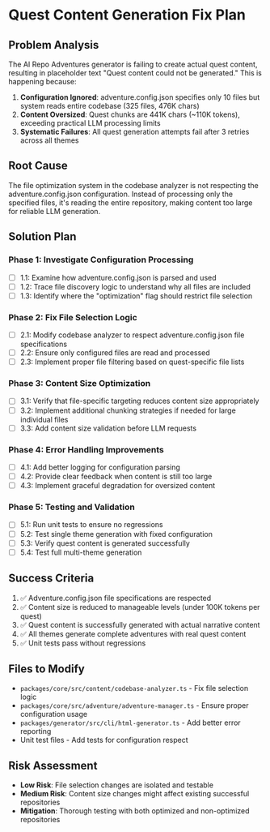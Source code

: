 # Quest Content Generation Fix Plan

## Problem Analysis

The AI Repo Adventures generator is failing to create actual quest content, resulting in placeholder text "Quest content could not be generated." This is happening because:

1. **Configuration Ignored**: adventure.config.json specifies only 10 files but system reads entire codebase (325 files, 476K chars)
2. **Content Oversized**: Quest chunks are 441K chars (~110K tokens), exceeding practical LLM processing limits
3. **Systematic Failures**: All quest generation attempts fail after 3 retries across all themes

## Root Cause

The file optimization system in the codebase analyzer is not respecting the adventure.config.json configuration. Instead of processing only the specified files, it's reading the entire repository, making content too large for reliable LLM generation.

## Solution Plan

### Phase 1: Investigate Configuration Processing
- [ ] 1.1: Examine how adventure.config.json is parsed and used
- [ ] 1.2: Trace file discovery logic to understand why all files are included
- [ ] 1.3: Identify where the "optimization" flag should restrict file selection

### Phase 2: Fix File Selection Logic
- [ ] 2.1: Modify codebase analyzer to respect adventure.config.json file specifications
- [ ] 2.2: Ensure only configured files are read and processed
- [ ] 2.3: Implement proper file filtering based on quest-specific file lists

### Phase 3: Content Size Optimization
- [ ] 3.1: Verify that file-specific targeting reduces content size appropriately
- [ ] 3.2: Implement additional chunking strategies if needed for large individual files
- [ ] 3.3: Add content size validation before LLM requests

### Phase 4: Error Handling Improvements
- [ ] 4.1: Add better logging for configuration parsing
- [ ] 4.2: Provide clear feedback when content is still too large
- [ ] 4.3: Implement graceful degradation for oversized content

### Phase 5: Testing and Validation
- [ ] 5.1: Run unit tests to ensure no regressions
- [ ] 5.2: Test single theme generation with fixed configuration
- [ ] 5.3: Verify quest content is generated successfully
- [ ] 5.4: Test full multi-theme generation

## Success Criteria

1. ✅ Adventure.config.json file specifications are respected
2. ✅ Content size is reduced to manageable levels (under 100K tokens per quest)
3. ✅ Quest content is successfully generated with actual narrative content
4. ✅ All themes generate complete adventures with real quest content
5. ✅ Unit tests pass without regressions

## Files to Modify

- `packages/core/src/content/codebase-analyzer.ts` - Fix file selection logic
- `packages/core/src/adventure/adventure-manager.ts` - Ensure proper configuration usage
- `packages/generator/src/cli/html-generator.ts` - Add better error reporting
- Unit test files - Add tests for configuration respect

## Risk Assessment

- **Low Risk**: File selection changes are isolated and testable
- **Medium Risk**: Content size changes might affect existing successful repositories
- **Mitigation**: Thorough testing with both optimized and non-optimized repositories